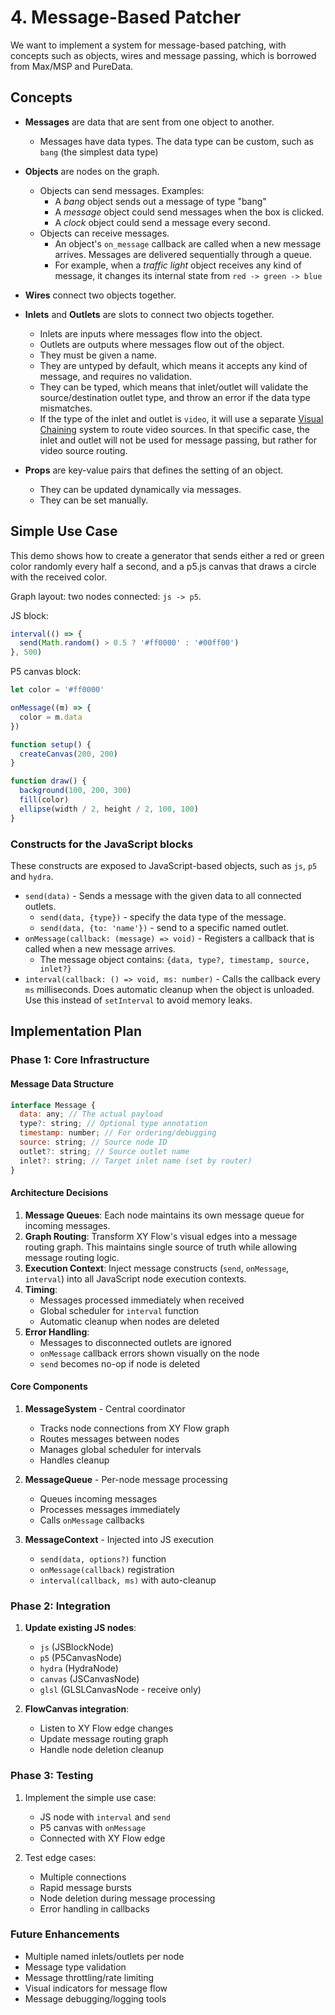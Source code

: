# 4. Message-Based Patcher

We want to implement a system for message-based patching, with concepts such as objects, wires and message passing, which is borrowed from Max/MSP and PureData.

## Concepts

- **Messages** are data that are sent from one object to another.
  - Messages have data types. The data type can be custom, such as `bang` (the simplest data type)
- **Objects** are nodes on the graph.
  - Objects can send messages. Examples:
    - A _bang_ object sends out a message of type "bang"
    - A _message_ object could send messages when the box is clicked.
    - A _clock_ object could send a message every second.
  - Objects can receive messages.
    - An object's `on_message` callback are called when a new message arrives. Messages are delivered sequentially through a queue.
    - For example, when a _traffic light_ object receives any kind of message, it changes its internal state from `red -> green -> blue`
- **Wires** connect two objects together.
- **Inlets** and **Outlets** are slots to connect two objects together.

  - Inlets are inputs where messages flow into the object.
  - Outlets are outputs where messages flow out of the object.
  - They must be given a name.
  - They are untyped by default, which means it accepts any kind of message, and requires no validation.
  - They can be typed, which means that inlet/outlet will validate the source/destination outlet type, and throw an error if the data type mismatches.
  - If the type of the inlet and outlet is `video`, it will use a separate [Visual Chaining](7-visual-chaining.md) system to route video sources. In that specific case, the inlet and outlet will not be used for message passing, but rather for video source routing.

- **Props** are key-value pairs that defines the setting of an object.

  - They can be updated dynamically via messages.
  - They can be set manually.

## Simple Use Case

This demo shows how to create a generator that sends either a red or green color randomly every half a second, and a p5.js canvas that draws a circle with the received color.

Graph layout: two nodes connected: `js -> p5`.

JS block:

```js
interval(() => {
  send(Math.random() > 0.5 ? '#ff0000' : '#00ff00')
}, 500)
```

P5 canvas block:

```js
let color = '#ff0000'

onMessage((m) => {
  color = m.data
})

function setup() {
  createCanvas(200, 200)
}

function draw() {
  background(100, 200, 300)
  fill(color)
  ellipse(width / 2, height / 2, 100, 100)
}
```

### Constructs for the JavaScript blocks

These constructs are exposed to JavaScript-based objects, such as `js`, `p5` and `hydra`.

- `send(data)` - Sends a message with the given data to all connected outlets.
  - `send(data, {type})` - specify the data type of the message.
  - `send(data, {to: 'name'})` - send to a specific named outlet.
- `onMessage(callback: (message) => void)` - Registers a callback that is called when a new message arrives.
  - The message object contains: `{data, type?, timestamp, source, inlet?}`
- `interval(callback: () => void, ms: number)` - Calls the callback every `ms` milliseconds. Does automatic cleanup when the object is unloaded. Use this instead of `setInterval` to avoid memory leaks.

## Implementation Plan

### Phase 1: Core Infrastructure

#### Message Data Structure

```js
interface Message {
  data: any; // The actual payload
  type?: string; // Optional type annotation
  timestamp: number; // For ordering/debugging
  source: string; // Source node ID
  outlet?: string; // Source outlet name
  inlet?: string; // Target inlet name (set by router)
}
```

#### Architecture Decisions

1. **Message Queues**: Each node maintains its own message queue for incoming messages.
2. **Graph Routing**: Transform XY Flow's visual edges into a message routing graph. This maintains single source of truth while allowing message routing logic.
3. **Execution Context**: Inject message constructs (`send`, `onMessage`, `interval`) into all JavaScript node execution contexts.
4. **Timing**:
   - Messages processed immediately when received
   - Global scheduler for `interval` function
   - Automatic cleanup when nodes are deleted
5. **Error Handling**:
   - Messages to disconnected outlets are ignored
   - `onMessage` callback errors shown visually on the node
   - `send` becomes no-op if node is deleted

#### Core Components

1. **MessageSystem** - Central coordinator

   - Tracks node connections from XY Flow graph
   - Routes messages between nodes
   - Manages global scheduler for intervals
   - Handles cleanup

2. **MessageQueue** - Per-node message processing

   - Queues incoming messages
   - Processes messages immediately
   - Calls `onMessage` callbacks

3. **MessageContext** - Injected into JS execution
   - `send(data, options?)` function
   - `onMessage(callback)` registration
   - `interval(callback, ms)` with auto-cleanup

### Phase 2: Integration

1. **Update existing JS nodes**:

   - `js` (JSBlockNode)
   - `p5` (P5CanvasNode)
   - `hydra` (HydraNode)
   - `canvas` (JSCanvasNode)
   - `glsl` (GLSLCanvasNode - receive only)

2. **FlowCanvas integration**:
   - Listen to XY Flow edge changes
   - Update message routing graph
   - Handle node deletion cleanup

### Phase 3: Testing

1. Implement the simple use case:

   - JS node with `interval` and `send`
   - P5 canvas with `onMessage`
   - Connected with XY Flow edge

2. Test edge cases:
   - Multiple connections
   - Rapid message bursts
   - Node deletion during message processing
   - Error handling in callbacks

### Future Enhancements

- Multiple named inlets/outlets per node
- Message type validation
- Message throttling/rate limiting
- Visual indicators for message flow
- Message debugging/logging tools
